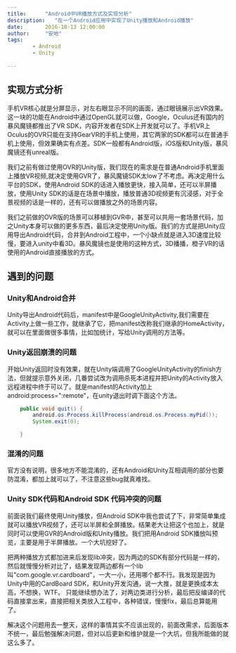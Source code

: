 ```yaml
---
title:      "Android中VR播放方式及实现分析"
description:   "在一个Android应用中实现了Unity播放和Android播放"
date:       2016-10-13 12:00:00
author:     "安地"
tags:
        - Android
        - Unity
    
---
```


## 实现方式分析

手机VR核心就是分屏显示，对左右眼显示不同的画面，通过眼镜展示出VR效果。这一块的功能在Android中通过OpenGL就可以做，Google，Oculus还有国内的暴风魔镜都推出了VR SDK，内容开发者在SDK上开发就可以了。手机VR上Oculus的OVR只能在支持GearVR的手机上使用，其它两家的SDK都可以在普通手机上使用，但效果确实有点差。SDK一般都有Android版，iOS版和Unity版，暴风魔镜还有unreal版。

我们之前有做过使用OVR的Unity版，我们现在的需求是在普通Android手机里面上播放VR视频,就决定使用GVR了，暴风魔镜SDK太low了不考虑。再决定用什么平台的SDK，使用Android SDK的话进入播放更快，接入简单，还可以半屏播放，使用Unity SDK的话是在场景中播放，播放普通3D视频更有沉浸感，对于全景视频的话是一样的，还有可以做播放之外的场景内容。

我们之前做的OVR版的场景可以移植到GVR中，甚至可以共用一套场景代码，加之Unity本身可以做的更多东西，最后决定使用Unity版。我们的方式是把Unity应用导出Android代码，合并到Android工程中，一个小缺点就是进入3D速度比较慢，要进入unity中看3D。暴风魔镜也是使用的这种方式，3D播播，橙子VR的话使用的Android直接播放的方式。

## 遇到的问题

### Unity和Android合并
Unity导出Android代码后，manifest中是GoogleUnityActivity,我们需要在Activity上做一些工作，就继承了它，把manifest改称我们继承的HomeActivity，就可以在里面做很多事情，比如加统计，写给Unity调用的方法等。


### Unity返回崩溃的问题
开始Unity返回时没有效果，就在Unity端调用了GoogleUnityActivity的finish方法，但就提示意外关闭，几番尝试改为调用杀死本进程并把Unity的Activity放入远程进程中终于可以了。就是manifest的Activity加上 android:process=":remote"，在unity退出时调下面这个方法。
``` java
    public void quit() {
        android.os.Process.killProcess(android.os.Process.myPid());
        System.exit(0);

    }
```
### 混淆的问题

官方没有说明，很多地方不能混淆的，还有Android和Unity互相调用的部分也要防混淆，都加上就可以了，不注意这些bug就真难找。

### Unity SDK代码和Android SDK 代码冲突的问题
前面说我们最终使用Unity播放，但Android SDK中我也尝试了下，非常简单集成就可以播放VR视频了，还可以半屏和全屏播放。结果老大让把这个也加上，就是同时可以使用GVR的Android版和Unity播放。我们把用Android SDK播放叫预览，主要是用于半屏播放。一个大坑挖好了。


把两种播放方式都加进来后发现lib冲突，因为两边的SDK有部分代码是一样的，然后就慢慢分析对比了，结果发现两边都有一个lib叫"com.google.vr.cardboard"，一大一小，还用哪个都不行。我发现是因为Unity中用的CardBoard SDK，和Unity开发沟通，说一大推，就是更换成本太高，不想换，WTF。
只能继续想办法了，对两边类进行分析，最后把反编译的代码直接拿出来，直接把相关类放入工程中，各种错误，慢慢fix，最后总算能用了。

解决这个问题用去一整天，这样的事情其实不应该出现的，前面改需求，后面版本不统一，最后勉强解决问题，但对以后更新和维护就是一个大坑，但我所能做的就这么多了。


